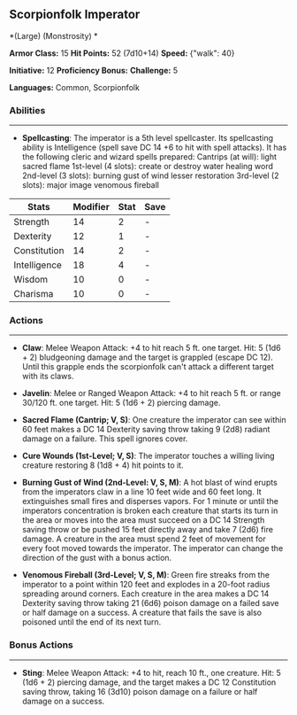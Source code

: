 ## Scorpionfolk Imperator
*(Large) (Monstrosity) *

**Armor Class:** 15
**Hit Points:** 52 (7d10+14)
**Speed:** {"walk": 40}

**Initiative:** 12
**Proficiency Bonus:**
**Challenge:** 5

**Languages:** Common, Scorpionfolk

### Abilities
 --- 
- **Spellcasting**: The imperator is a 5th level spellcaster. Its spellcasting ability is Intelligence (spell save DC 14
 +6 to hit with spell attacks). It has the following cleric and wizard spells prepared:
 Cantrips (at will): light
 sacred flame
 1st-level (4 slots): create or destroy water
 healing word
 2nd-level (3 slots): burning gust of wind
 lesser restoration
 3rd-level (2 slots): major image
 venomous fireball



| Stats | Modifier | Stat | Save
| ---- | ---- | ---- | ---- |
| Strength | 14 | 2 | - |
| Dexterity | 12 | 1 | - |
| Constitution | 14 | 2 | - |
| Intelligence | 18 | 4 | - |
| Wisdom | 10 | 0 | - |
| Charisma | 10 | 0 | - |

### Actions
 --- 
- **Claw**: Melee Weapon Attack: +4 to hit  reach 5 ft.  one target. Hit: 5 (1d6 + 2) bludgeoning damage  and the target is grappled (escape DC 12). Until this grapple ends  the scorpionfolk can't attack a different target with its claws.

- **Javelin**: Melee or Ranged Weapon Attack: +4 to hit  reach 5 ft. or range 30/120 ft.  one target. Hit: 5 (1d6 + 2) piercing damage.

- **Sacred Flame (Cantrip; V, S)**: One creature the imperator can see within 60 feet makes a DC 14 Dexterity saving throw  taking 9 (2d8) radiant damage on a failure. This spell ignores cover.

- **Cure Wounds (1st-Level; V, S)**: The imperator touches a willing living creature  restoring 8 (1d8 + 4) hit points to it.

- **Burning Gust of Wind (2nd-Level: V, S, M)**: A hot blast of wind erupts from the imperators claw in a line 10 feet wide and 60 feet long. It extinguishes small fires and disperses vapors. For 1 minute or until the imperators concentration is broken  each creature that starts its turn in the area or moves into the area must succeed on a DC 14 Strength saving throw or be pushed 15 feet directly away and take 7 (2d6) fire damage. A creature in the area must spend 2 feet of movement for every foot moved towards the imperator. The imperator can change the direction of the gust with a bonus action.

- **Venomous Fireball (3rd-Level; V, S, M)**: Green fire streaks from the imperator to a point within 120 feet and explodes in a 20-foot radius  spreading around corners. Each creature in the area makes a DC 14 Dexterity saving throw  taking 21 (6d6) poison damage on a failed save or half damage on a success. A creature that fails the save is also poisoned until the end of its next turn.

### Bonus Actions
 --- 
- **Sting**: Melee Weapon Attack: +4 to hit, reach 10 ft., one creature. Hit: 5 (1d6 + 2) piercing damage, and the target makes a DC 12 Constitution saving throw, taking 16 (3d10) poison damage on a failure or half damage on a success.

